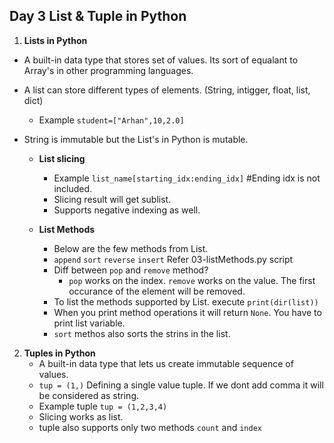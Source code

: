 ## Day 3 List & Tuple in Python

1. **Lists in Python**
- A built-in data type that stores set of values. Its sort of equalant to Array's in other programming languages.
- A list can store different types of elements. (String, intigger, float, list, dict)
  - Example `student=["Arhan",10,2.0]`
- String is immutable but the List's in Python is mutable.
  
  - **List slicing**
    - Example `list_name[starting_idx:ending_idx]` #Ending idx is not included.
    - Slicing result will get sublist.
    - Supports negative indexing as well.

  - **List Methods**
    - Below are the few methods from List.
    - `append` `sort` `reverse` `insert` Refer 03-listMethods.py script
    - Diff between `pop` and `remove` method?
      - `pop` works on the index. `remove` works on the value. The first occurance of the element will be removed.
    - To list the methods supported by List. execute `print(dir(list))`
    - When you print method operations it will return `None`. You have to print list variable.
    - `sort` methos also sorts the strins in the list.

2. **Tuples in Python**
   - A built-in data type that lets us create immutable sequence of values.
   - `tup = (1,)` Defining a single value tuple. If we dont add comma it will be considered as string.
   - Example tuple `tup = (1,2,3,4)`
   - Slicing works as list.
   - tuple also supports only two methods `count` and `index`

